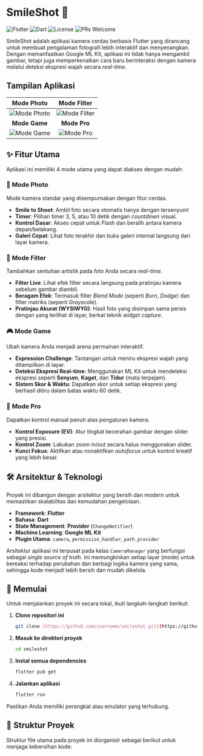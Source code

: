 # SmileShot 📸

![Flutter](https://img.shields.io/badge/Framework-Flutter-02569B?style=for-the-badge&logo=flutter)
![Dart](https://img.shields.io/badge/Language-Dart-0175C2?style=for-the-badge&logo=dart)
![License](https://img.shields.io/badge/License-MIT-yellow.svg?style=for-the-badge)
![PRs Welcome](https://img.shields.io/badge/PRs-welcome-brightgreen.svg?style=for-the-badge)

SmileShot adalah aplikasi kamera cerdas berbasis Flutter yang dirancang untuk membuat pengalaman fotografi lebih interaktif dan menyenangkan. Dengan memanfaatkan Google ML Kit, aplikasi ini tidak hanya mengambil gambar, tetapi juga memperkenalkan cara baru berinteraksi dengan kamera melalui deteksi ekspresi wajah secara *real-time*.

## Tampilan Aplikasi

| Mode Photo | Mode Filter |
| :---: | :---: |
| ![Mode Photo](http://uasspk.ryvidia.my.id/static/images/photo_screen.jpeg) | ![Mode Filter](http://uasspk.ryvidia.my.id/static/images/filter_screen.jpeg) |
| **Mode Game** | **Mode Pro** |
| ![Mode Game](http://uasspk.ryvidia.my.id/static/images/game_screen.jpeg) | ![Mode Pro](http://uasspk.ryvidia.my.id/static/images/pro_screen.jpeg) |


## ✨ Fitur Utama

Aplikasi ini memiliki 4 mode utama yang dapat diakses dengan mudah:

### 📸 **Mode Photo**
Mode kamera standar yang disempurnakan dengan fitur cerdas.
- **Smile to Shoot**: Ambil foto secara otomatis hanya dengan tersenyum!
- **Timer**: Pilihan timer 3, 5, atau 10 detik dengan *countdown* visual.
- **Kontrol Dasar**: Akses cepat untuk Flash dan beralih antara kamera depan/belakang.
- **Galeri Cepat**: Lihat foto terakhir dan buka galeri internal langsung dari layar kamera.

### 🎨 **Mode Filter**
Tambahkan sentuhan artistik pada foto Anda secara *real-time*.
- **Filter Live**: Lihat efek filter secara langsung pada pratinjau kamera sebelum gambar diambil.
- **Beragam Efek**: Termasuk filter *Blend Mode* (seperti *Burn*, *Dodge*) dan filter matriks (seperti *Grayscale*).
- **Pratinjau Akurat (WYSIWYG)**: Hasil foto yang disimpan sama persis dengan yang terlihat di layar, berkat teknik *widget capture*.

### 🎮 **Mode Game**
Ubah kamera Anda menjadi arena permainan interaktif.
- **Expression Challenge**: Tantangan untuk meniru ekspresi wajah yang ditampilkan di layar.
- **Deteksi Ekspresi Real-time**: Menggunakan ML Kit untuk mendeteksi ekspresi seperti **Senyum**, **Kaget**, dan **Tidur** (mata terpejam).
- **Sistem Skor & Waktu**: Dapatkan skor untuk setiap ekspresi yang berhasil ditiru dalam batas waktu 60 detik.

### 🔧 **Mode Pro**
Dapatkan kontrol manual penuh atas pengaturan kamera.
- **Kontrol Exposure (EV)**: Atur tingkat kecerahan gambar dengan slider yang presisi.
- **Kontrol Zoom**: Lakukan zoom in/out secara halus menggunakan slider.
- **Kunci Fokus**: Aktifkan atau nonaktifkan *autofocus* untuk kontrol kreatif yang lebih besar.

## 🛠️ Arsitektur & Teknologi

Proyek ini dibangun dengan arsitektur yang bersih dan modern untuk memastikan skalabilitas dan kemudahan pengelolaan.

- **Framework**: **Flutter**
- **Bahasa**: **Dart**
- **State Management**: **Provider** (`ChangeNotifier`)
- **Machine Learning**: **Google ML Kit**
- **Plugin Utama**: `camera`, `permission_handler`, `path_provider`

Arsitektur aplikasi ini terpusat pada kelas `CameraManager` yang berfungsi sebagai *single source of truth*. Ini memungkinkan setiap layar (mode) untuk bereaksi terhadap perubahan dan berbagi logika kamera yang sama, sehingga kode menjadi lebih bersih dan mudah dikelola.

## 🚀 Memulai

Untuk menjalankan proyek ini secara lokal, ikuti langkah-langkah berikut:

1.  **Clone repositori ini**
    ```sh
    git clone [https://github.com/username/smileshot.git](https://github.com/username/smileshot.git)
    ```

2.  **Masuk ke direktori proyek**
    ```sh
    cd smileshot
    ```

3.  **Instal semua dependencies**
    ```sh
    flutter pub get
    ```

4.  **Jalankan aplikasi**
    ```sh
    flutter run
    ```
Pastikan Anda memiliki perangkat atau emulator yang terhubung.

## 📂 Struktur Proyek

Struktur file utama pada proyek ini diorganisir sebagai berikut untuk menjaga kebersihan kode:
